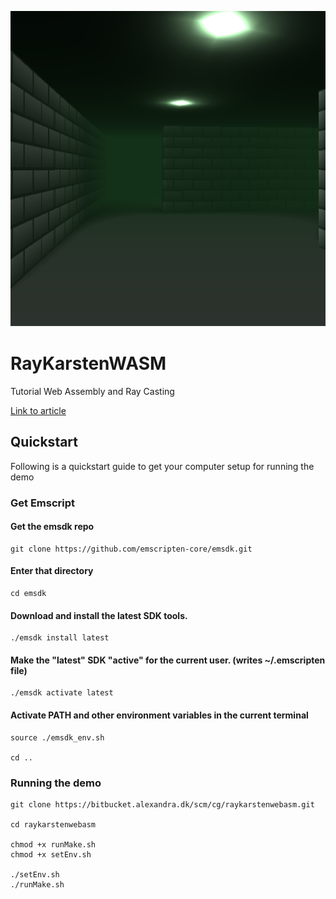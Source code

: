 ![header](.github/header.png)

# RayKarstenWASM

Tutorial Web Assembly and Ray Casting

[Link to article](https://github.com/aivclab/RayKarstenWebAsm)

## Quickstart

Following is a quickstart guide to get your computer setup for running the demo

### Get Emscript

#### Get the emsdk repo
```
git clone https://github.com/emscripten-core/emsdk.git
```

#### Enter that directory
```
cd emsdk
```

#### Download and install the latest SDK tools.
```
./emsdk install latest
```

#### Make the "latest" SDK "active" for the current user. (writes ~/.emscripten file)
```
./emsdk activate latest
```

#### Activate PATH and other environment variables in the current terminal
```
source ./emsdk_env.sh

cd ..
```

### Running the demo

```
git clone https://bitbucket.alexandra.dk/scm/cg/raykarstenwebasm.git

cd raykarstenwebasm

chmod +x runMake.sh
chmod +x setEnv.sh

./setEnv.sh
./runMake.sh
```
